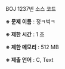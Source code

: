 BOJ 1237번 소스 코드

<b>※ 문제 이름</b> : 정ㅋ벅ㅋ

<b>※ 제한 시간</b> : 1 초

<b>※ 제한 메모리</b> : 512 MB

<b>※ 제출 언어</b> : C, Text
